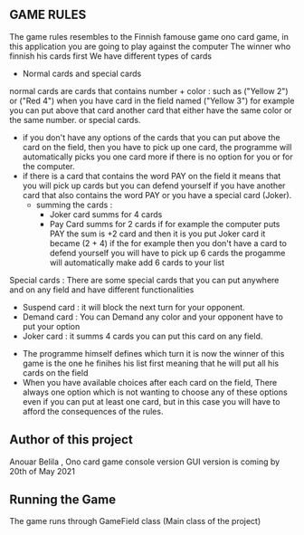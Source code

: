 ## GAME RULES

The game rules resembles to the Finnish famouse game ono card game, in this application you are going to play against the computer
The winner who finnish his cards first
We have different types of cards 
- Normal cards and special cards

normal cards are cards that contains number + color :
such as ("Yellow 2") or ("Red 4") when you have card in the field named ("Yellow 3") for example
you can put above that card another card that either have the same color or the same number. or
special cards.

- if you don't have any options of the cards that you can put above the card on the field, then you have to pick up one card, the programme will automatically picks you one card more if there is no option for you or for the computer.
- if there is a card that contains the word PAY on the field it means that you will pick up cards
but you can defend yourself if you have another card that also contains the word PAY or you have a special card (Joker).
  - summing the cards :
    *  Joker card summs for 4 cards
    * Pay Card summs for 2 cards 
    if for example the computer puts PAY the sum is +2 card and then it is you put Joker card it became (2 + 4)
      if the for example then you don't have a card to defend yourself you will have to pick up 6 cards the progamme will automatically make add 6 cards to your list
      
Special cards :
There are some special cards that you can put anywhere  and on any field and have different functionalities 
 * Suspend card : it will block the next turn for your opponent.
 * Demand card : You can Demand any color and your opponent have to put your option
 * Joker card : it summs 4 cards you can put this card on any field.

- The programme himself defines which turn it is now the winner of this game is the one he finihes his list first meaning that he will put all his cards on the field
- When you have available choices after each card on the field, There always one option which is not wanting to choose any of these options even if you can put at least one card, but in this case you will have to afford the consequences of the rules.


## Author of this project
Anouar Belila , Ono card game console version
GUI version is coming by 20th of May 2021

## Running the Game
The game runs through GameField class (Main class of the project)